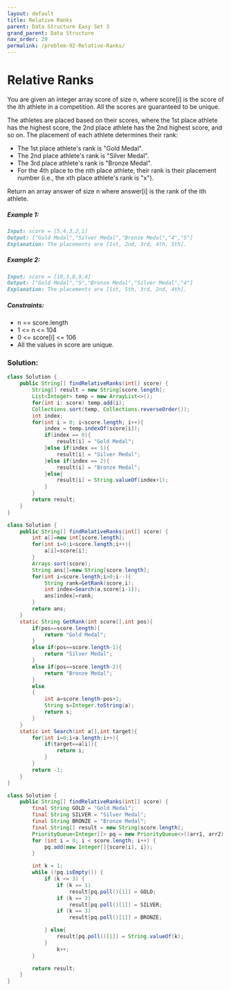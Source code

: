 ```yaml
---
layout: default
title: Relative Ranks
parent: Data Structure Easy Set 3
grand_parent: Data Structure
nav_order: 29
permalink: /problem-92-Relative-Ranks/
---
```

# Relative Ranks

You are given an integer array score of size n, where score[i] is the score of the ith athlete in a competition. All the scores are guaranteed to be unique.

The athletes are placed based on their scores, where the 1st place athlete has the highest score, the 2nd place athlete has the 2nd highest score, and so on. The placement of each athlete determines their rank:

* The 1st place athlete's rank is "Gold Medal".
* The 2nd place athlete's rank is "Silver Medal".
* The 3rd place athlete's rank is "Bronze Medal".
* For the 4th place to the nth place athlete, their rank is their placement number (i.e., the xth place athlete's rank is "x").

Return an array answer of size n where answer[i] is the rank of the ith athlete.

##### Example 1:
````markdown
Input: score = [5,4,3,2,1]
Output: ["Gold Medal","Silver Medal","Bronze Medal","4","5"]
Explanation: The placements are [1st, 2nd, 3rd, 4th, 5th].
````
##### Example 2:
```markdown
Input: score = [10,3,8,9,4]
Output: ["Gold Medal","5","Bronze Medal","Silver Medal","4"]
Explanation: The placements are [1st, 5th, 3rd, 2nd, 4th].
```
##### Constraints:
* n == score.length
* 1 <= n <= 104
* 0 <= score[i] <= 106
* All the values in score are unique.

### Solution:
```java
class Solution {
    public String[] findRelativeRanks(int[] score) {
        String[] result = new String[score.length];
        List<Integer> temp = new ArrayList<>();
        for(int i: score) temp.add(i);
        Collections.sort(temp, Collections.reverseOrder()); 
        int index;
        for(int i = 0; i<score.length; i++){
            index = temp.indexOf(score[i]);
            if(index == 0){
                result[i] = "Gold Medal";
            }else if(index == 1){
                result[i] = "Silver Medal";
            }else if(index == 2){
                result[i] = "Bronze Medal";
            }else{
                result[i] = String.valueOf(index+1);
            }
        }
        return result;
    }
}
```
```java
class Solution {
    public String[] findRelativeRanks(int[] score) {
        int a[]=new int[score.length];
        for(int i=0;i<score.length;i++){
            a[i]=score[i];
        }
        Arrays.sort(score);
        String ans[]=new String[score.length];
        for(int i=score.length;i>0;i--){
            String rank=GetRank(score,i);
            int index=Search(a,score[i-1]);
            ans[index]=rank;
        }
        return ans;
    }
    static String GetRank(int score[],int pos){
        if(pos==score.length){
            return "Gold Medal";
        }
        else if(pos==score.length-1){
            return "Silver Medal";
        }
        else if(pos==score.length-2){
            return "Bronze Medal";
        }
        else
        {
            int a=score.length-pos+1;
            String s=Integer.toString(a);  
            return s;
        }
    }
    static int Search(int a[],int target){
        for(int i=0;i<a.length;i++){
            if(target==a[i]){
                return i;
            }
        }
        return -1;
    }
}
```
```java
class Solution {
    public String[] findRelativeRanks(int[] score) {
        final String GOLD = "Gold Medal";
        final String SILVER = "Silver Medal";
        final String BRONZE = "Bronze Medal";
        final String[] result = new String[score.length];
        PriorityQueue<Integer[]> pq = new PriorityQueue<>((arr1, arr2) -> arr2[0] - arr1[0]);
        for (int i = 0; i < score.length; i++) {
            pq.add(new Integer[]{score[i], i});
        }

        int k = 1;
        while (!pq.isEmpty()) {
            if (k <= 3) {
                if (k == 1)
                    result[pq.poll()[1]] = GOLD;
                if (k == 2)
                    result[pq.poll()[1]] = SILVER;
                if (k == 3)
                    result[pq.poll()[1]] = BRONZE;

            } else{
                result[pq.poll()[1]] = String.valueOf(k);
            }
                k++;
        }

        return result;
    }
}
```